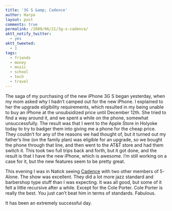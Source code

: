 ```yaml
---
title: '3G S &amp; Cadence'
author: Harpo
layout: post
comments: true
permalink: /2009/06/21/3g-s-cadence/
aktt_notify_twitter:
  - yes
aktt_tweeted:
  - 1
tags:
  - friends
  - money
  - music
  - school
  - tech
  - travel
---
```

The saga of my purchasing of the new iPhone 3G S began yesterday, when my mom asked why I hadn&#8217;t camped out for the new iPhone. I explained to her the upgrade eligibility requirements, which resulted in my being unable to buy an iPhone at the unsubsidized price until December 12th. She tried to find a way around it, and we spent a while on the phone, somewhat unsuccessfully. The result was that I went to the Apple Store in Holyoke today to try to badger them into giving me a phone for the cheap price. They couldn&#8217;t for any of the reasons we had thought of, but it turned out my father&#8217;s line (on the family plan) was eligible for an upgrade, so we bought the phone through that line, and then went to the AT&T store and had them switch it. This took two full trips back and forth, but it got done, and the result is that I have the new iPhone, which is awesome. I&#8217;m still working on a case for it, but the new features seem to be pretty great.

This evening I was in Natick seeing <a href="http://cadence-unplugged.com" target="_blank">Cadence</a> with two other members of 5-Alone. The show was excellent. They did a lot more jazz standard and barbershop type stuff than I was expecting. It was all good, but some of it felt a little recursive after a while. Except for the Cole Porter. Cole Porter is really the best. You just can&#8217;t beat him in terms of standards. Fabulous.

It has been an extremely successful day.